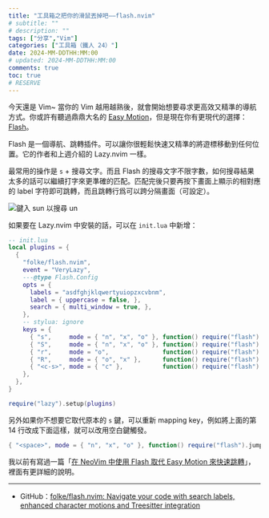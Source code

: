 ```yaml
---
title: "工具箱之把你的滑鼠丟掉吧——flash.nvim"
# subtitle: ""
# description: ""
tags: ["分享","Vim"]
categories: ["工具箱（鐵人 24）"]
date: 2024-MM-DDTHH:MM:00
# updated: 2024-MM-DDTHH:MM:00
comments: true
toc: true
# RESERVE
---
```


今天還是 Vim~ 當你的 Vim 越用越熟後，就會開始想要尋求更高效又精準的導航方式。你或許有聽過鼎鼎大名的 [Easy Motion](https://github.com/easymotion/vim-easymotion)，但是現在你有更現代的選擇：[Flash](https://github.com/folke/flash.nvim)。

<!-- more -->

Flash 是一個導航、跳轉插件。可以讓你很輕鬆快速又精準的將遊標移動到任何位置。它的作者和上週介紹的 Lazy.nvim 一樣。

最常用的操作是 `s` + 搜尋文字。而且 Flash 的搜尋文字不限字數，如何搜尋結果太多的話可以繼續打字來更準確的匹配。匹配完後只要再按下畫面上顯示的相對應的 label 字符即可跳轉，而且跳轉行爲可以跨分隔畫面（可設定）。

![鍵入 sun 以搜尋 un](https://blogger.googleusercontent.com/img/b/R29vZ2xl/AVvXsEhsmKKhFqR0JYDZRZHeOXDHXqUacfTUG6CfT5tVXN0KRMYn3kKoxQZxwXaSm-dO9FLtdWn7RQCg3f5QzFENFr8tq0mxfBTaNdNpsKB6VlxNGINOOfbv2etEFmF90kg6ykWj5AmXOjQwCKa8Xqw7PueLB6IRgRmIvbG8zhbXbjycrjJnbcD661XnIQGBk0A/s16000/op-s.png)

如果要在 Lazy.nvim 中安裝的話，可以在 `init.lua` 中新增：

```lua
-- init.lua
local plugins = {
  {
    "folke/flash.nvim",
    event = "VeryLazy",
    ---@type Flash.Config
    opts = {
      labels = "asdfghjklqwertyuiopzxcvbnm",
      label = { uppercase = false, },
      search = { multi_window = true, },
    },
    -- stylua: ignore
    keys = {
      { "s",     mode = { "n", "x", "o" }, function() require("flash").jump() end,              desc = "Flash" },
      { "S",     mode = { "n", "x", "o" }, function() require("flash").treesitter() end,        desc = "Flash Treesitter" },
      { "r",     mode = "o",               function() require("flash").remote() end,            desc = "Remote Flash" },
      { "R",     mode = { "o", "x" },      function() require("flash").treesitter_search() end, desc = "Treesitter Search" },
      { "<c-s>", mode = { "c" },           function() require("flash").toggle() end,            desc = "Toggle Flash Search" },
    },
  },
}

require("lazy").setup(plugins)
```

另外如果你不想要它取代原本的 `s` 鍵，可以重新 mapping key，例如將上面的第 14 行改成下面這樣，就可以改用空白鍵觸發。

```lua
{ "<space>", mode = { "n", "x", "o" }, function() require("flash").jump() end, desc = "Flash" },
```

我以前有寫過一篇「[在 NeoVim 中使用 Flash 取代 Easy Motion 來快速跳轉](https://ziteh.github.io/posts/vim-flash/)」，裡面有更詳細的說明。

---

- GitHub：[folke/flash.nvim: Navigate your code with search labels, enhanced character motions and Treesitter integration](https://github.com/folke/flash.nvim)
